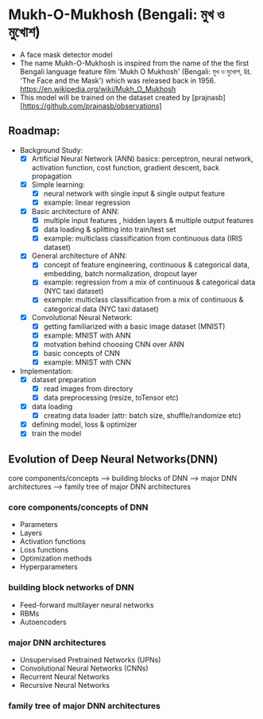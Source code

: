 # Mukh-O-Mukhosh (Bengali: মুখ ও মুখোশ)

- A face mask detector model
- The name Mukh-O-Mukhosh is inspired from the name of the the first Bengali language feature film 'Mukh O Mukhosh' (Bengali: মুখ ও মুখোশ, lit. 'The Face and the Mask') which was released back in 1956. https://en.wikipedia.org/wiki/Mukh_O_Mukhosh
- This model will be trained on the dataset created by [prajnasb] [https://github.com/prajnasb/observations]

## Roadmap:

- Background Study:
  - [x] Artificial Neural Network (ANN) basics: perceptron, neural network, activation function, cost function, gradient descent, back propagation
  - [x] Simple learning: 
    - [x] neural network with single input & single output feature
    - [x] example: linear regression 
  - [x] Basic architecture of ANN: 
    - [x] multiple input features , hidden layers & multiple output features
    - [x] data loading & splitting into train/test set
    - [x] example: multiclass classification from continuous data (IRIS dataset)
  - [x] General architecture of ANN:
    - [x] concept of feature engineering, continuous & categorical data, embedding, batch normalization, dropout layer
    - [x] example: regression from a mix of continuous & categorical data (NYC taxi dataset)
    - [x] example: multiclass classification from a mix of continuous & categorical data (NYC taxi dataset)
  - [x] Convolutional Neural Network:
    - [x] getting familiarized with a basic image dataset (MNIST)
    - [x] example: MNIST with ANN
    - [x] motvation behind choosing CNN over ANN
    - [x] basic concepts of CNN
    - [x] example: MNIST with CNN
  
- Implementation:
    - [x] dataset preparation
      - [x] read images from directory
      - [x] data preprocessing (resize, toTensor etc)
    - [x] data loading
      - [x] creating data loader (attr: batch size, shuffle/randomize etc)
    - [x] defining model, loss & optimizer
    - [x] train the model

## Evolution of Deep Neural Networks(DNN)
core components/concepts --> building blocks of DNN --> major DNN architectures --> family tree of major DNN architectures

### core components/concepts of DNN
  - Parameters
  - Layers
  - Activation functions
  - Loss functions
  - Optimization methods
  - Hyperparameters

### building block networks of DNN
  - Feed-forward multilayer neural networks
  - RBMs
  - Autoencoders

### major DNN architectures
  - Unsupervised Pretrained Networks (UPNs)
  - Convolutional Neural Networks (CNNs)
  - Recurrent Neural Networks
  - Recursive Neural Networks
  
### family tree of major DNN architectures
